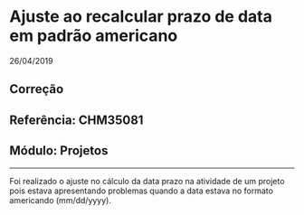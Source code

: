 # Ajuste ao recalcular prazo de data em padrão americano
26/04/2019
## Correção
## Referência: CHM35081
## Módulo: Projetos
***

Foi realizado o ajuste no cálculo da data prazo na atividade de um projeto pois estava apresentando problemas quando a data estava no formato americando (mm/dd/yyyy).